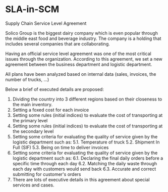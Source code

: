 # SLA-in-SCM
Supply Chain Service Level Agreement

Solico Group is the biggest dairy company which is even popular through the middle east food and beverage industry. The company is a holding that includes several companies that are collaborating. 

Having an official service level agreement was one of the most critical issues through the organization. According to this agreement, we set a new agreement between the business department and logistic department.

All plans have been analyzed based on internal data (sales, invoices, the number of trucks, ...)


Below a brief of executed details are proposed:

1. Dividing the country into 3 different regions based on their closeness to the main inventory.
2. Setting a foxed cost for each invoice
3. Setting some rules (initial indices) to evaluate the cost of transporting at the primary level
4. Setting some rules (initial indices) to evaluate the cost of transporting at the secondary level
5. Setting some criteria for evaluating the quality of service given by the logistic department such as:
      5.1. Temperature of truck
      5.2. Shipment In Full (SIF)
      5.3. Being on time to deliver invoices
6. Setting some criteria for evaluating the quality of service given by the logistic department such as:
      6.1. Declaring the final daily orders before a specific time through each day
      6.2. Matching the daily waste through each day with customers would send back
      6.3. Accurate and correct submitting for customer's orders
7. There are lots of executive details in this agreement about special services and cases.
      

